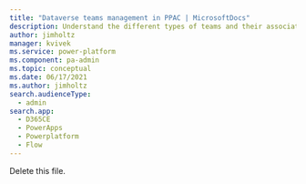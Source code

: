 ```yaml
---
title: "Dataverse teams management in PPAC | MicrosoftDocs"
description: Understand the different types of teams and their associated privledges for members based on their roles.
author: jimholtz
manager: kvivek
ms.service: power-platform
ms.component: pa-admin
ms.topic: conceptual
ms.date: 06/17/2021
ms.author: jimholtz
search.audienceType: 
  - admin
search.app:
  - D365CE
  - PowerApps
  - Powerplatform
  - Flow
---
```


Delete this file.

